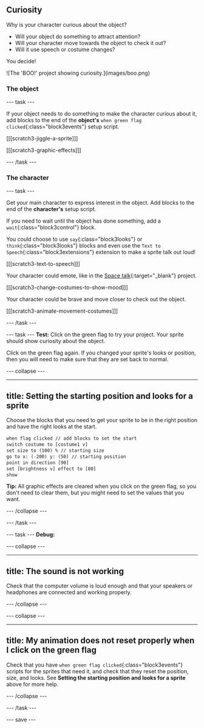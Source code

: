 ## Curiosity 

<div style="display: flex; flex-wrap: wrap">
<div style="flex-basis: 200px; flex-grow: 1; margin-right: 15px;">
Why is your character curious about the object?

- Will your object do something to attract attention?
- Will your character move towards the object to check it out?
- Will it use speech or costume changes?

You decide!
</div>
<div>
![The 'BOO!' project showing curiosity.](images/boo.png)
</div>
</div>

### The object

--- task ---

If your object needs to do something to make the character curious about it, add blocks to the end of the **object's** `when green flag clicked`{:class="block3events"} setup script.

[[[scratch3-jiggle-a-sprite]]]

[[[scratch3-graphic-effects]]]

--- /task ---

### The character

--- task ---

Get your main character to express interest in the object. Add blocks to the end of the **character's** setup script. 

If you need to wait until the object has done something, add a `wait`{:class="block3control"} block.

You could choose to use `say`{:class="block3looks"} or `think`{:class="block3looks"} blocks and even use the `Text to Speech`{:class="block3extensions"} extension to make a sprite talk out loud!

[[[scratch3-text-to-speech]]]

Your character could emote, like in the [Space talk](https://projects.raspberrypi.org/en/projects/space-talk){:target="_blank"} project. 

[[[scratch3-change-costumes-to-show-mood]]]

Your character could be brave and move closer to check out the object.

[[[scratch3-animate-movement-costumes]]]

--- /task ---

--- task ---
**Test:** Click on the green flag to try your project. Your sprite should show curiosity about the object. 

Click on the green flag again. If you changed your sprite's looks or position, then you will need to make sure that they are set back to normal.

--- collapse ---

---
title: Setting the starting position and looks for a sprite
---

Choose the blocks that you need to get your sprite to be in the right position and have the right looks at the start.

```blocks3
when flag clicked // add blocks to set the start 
switch costume to [costume1 v]
set size to (100) % // starting size
go to x: (-200) y: (50) // starting position
point in direction [90]
set [brightness v] effect to [80]
show
```

**Tip:** All graphic effects are cleared when you click on the green flag, so you don't need to clear them, but you might need to set the values that you want. 

--- /collapse ---

--- /task ---

--- task ---
**Debug:**

--- collapse ---

---
title: The sound is not working
---

Check that the computer volume is loud enough and that your speakers or headphones are connected and working properly. 

--- /collapse ---

--- collapse ---

---
title: My animation does not reset properly when I click on the green flag
---

Check that you have `when green flag clicked`{:class="block3events"} scripts for the sprites that need it, and check that they reset the position, size, and looks. See **Setting the starting position and looks for a sprite** above for more help.

--- /collapse ---

--- /task ---

--- save ---
